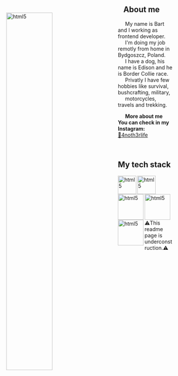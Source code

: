 <img align="left" alt="html5" src="https://intype.pl/icons/hello.gif" width="50%" style="padding:50px"/>

##  &nbsp;&nbsp;&nbsp;About me
&nbsp;&nbsp;&nbsp;&nbsp;&nbsp;My name is Bart and I working as frontend developer. <br /> 
&nbsp;&nbsp;&nbsp;&nbsp;&nbsp;I'm doing my job remotly from home in Bydgoszcz, Poland. <br /> 
&nbsp;&nbsp;&nbsp;&nbsp;&nbsp;I have a dog, his name is Edison and he is Border Collie race. <br />
&nbsp;&nbsp;&nbsp;&nbsp;&nbsp;Privatly I have few hobbies like survival, bushcrafting, military, &nbsp;&nbsp;&nbsp;&nbsp;&nbsp;motorcycles, travels and trekking. <br />


&nbsp;&nbsp;&nbsp;&nbsp;&nbsp;<strong>More about me You can check in my Instagram:</strong> [🔗4noth3rlife](https://www.instagram.com/4noth3rlife/)


  


<br>

## My tech stack <br>
<img align="left" alt="html5" src="https://intype.pl/icons/html5a.svg" width="50px"/>
<img align="left" alt="html5" src="https://intype.pl/icons/css3a.svg" width="50px"/>
<img align="left" alt="html5" src="https://intype.pl/icons/javascript.svg" width="70px"/>
<img align="left" alt="html5" src="https://intype.pl/icons/wordpress.svg" width="70px"/>
<img align="left" alt="html5" src="https://intype.pl/icons/angular.svg" width="70px"/>
<br><br><br><br><br>

⚠️This readme page is underconstruction.⚠️
